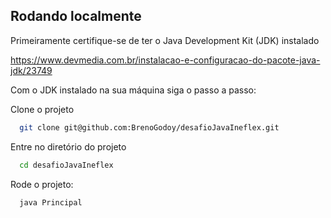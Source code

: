 ## Rodando localmente
Primeiramente certifique-se de ter o Java Development Kit (JDK) instalado

https://www.devmedia.com.br/instalacao-e-configuracao-do-pacote-java-jdk/23749

Com o JDK instalado na sua máquina siga o passo a passo:

Clone o projeto

```bash
  git clone git@github.com:BrenoGodoy/desafioJavaIneflex.git
```

Entre no diretório do projeto

```bash
  cd desafioJavaIneflex
```
Rode o projeto:

```bash
  java Principal
```
